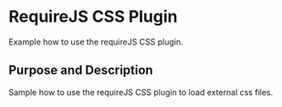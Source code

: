 # RequireJS CSS Plugin
Example how to use the requireJS CSS plugin.

## Purpose and Description

Sample how to use the requireJS CSS plugin to load external css files.

